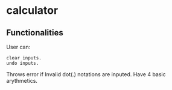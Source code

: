# calculator
## Functionalities
User can:

    clear inputs.
    undo inputs.

Throws error if Invalid dot(.) notations are inputed. Have 4 basic arythmetics.

